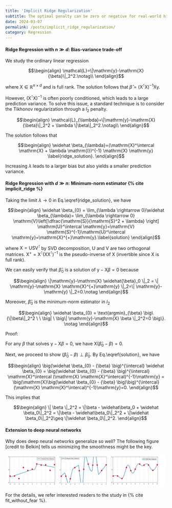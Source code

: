 ```yaml
---
title: 'Implicit Ridge Regularization'
subtitle: The optimal penalty can be zero or negative for real-world high dimensional data.
date: 2024-03-07
permalink: /posts/implicit_ridge_regularization/
category: Regression
---
```



#### Ridge Regression with $n\gg d$: Bias-variance trade-off

We study the ordinary linear regression

$$\begin{align}
  \mathcal{L}=\|\mathrm{y}-\mathrm{X} {\beta}\|_2^2.\notag\\
\end{align}$$

where $\mathrm{X}\in \mathbb{R}^{n\times d}$ and is full rank. The solution follows that $\widehat \beta=(\mathrm{X}^\intercal \mathrm{X})^{-1} \mathrm{X} \mathrm{y}$.

However, $(\mathrm{X}^\intercal \mathrm{X})^{-1}$ is often poorly conditioned, which leads to a large prediction variance. To solve this issue, a standard technique is to consider the Tikhonov regularization through a $l_2$ penalty.

$$\begin{align}
  \mathcal{L}_{\lambda}=\|\mathrm{y}-\mathrm{X} {\beta}\|_2^2 + \lambda \|\beta\|_2^2.\notag\\
\end{align}$$

The solution follows that


$$\begin{align}
  \widehat \beta_{\lambda}=(\mathrm{X}^\intercal \mathrm{X} + \lambda \mathrm{I})^{-1} \mathrm{X} \mathrm{y} \label{ridge_solution}.
\end{align}$$


Increasing $\lambda$ leads to a larger bias but also yields a smaller prediction variance.

#### Ridge Regression with $d\gg n$: Minimum-norm estimator {% cite implicit_ridge %}



Taking the limit $\lambda \rightarrow 0$ in Eq.\eqref{ridge_solution}, we have

$$\begin{align}
    \widehat \beta_{0} = \lim_{\lambda \rightarrow 0}\widehat \beta_{\lambda}= \lim_{\lambda \rightarrow 0} \mathrm{V}\left[\dfrac{\mathrm{S}}{\mathrm{S}^2 + \lambda} \right] \mathrm{U}^\intercal \mathrm{y}=\mathrm{V} \mathrm{S}^{-1}\mathrm{U}^\intercal \mathrm{y}=\mathrm{X}^{+}\mathrm{y}.\label{solution}
\end{align}$$

where $\mathrm{X}=\mathrm{U} \mathrm{S} \mathrm{V}^\intercal$ by SVD decomposition, $\mathrm{U}$ and $\mathrm{V}$ are two orthogonal matrices. $\mathrm{X}^{+}=\mathrm{X}^\intercal (\mathrm{X} \mathrm{X}^\intercal)^{-1}$ is the pseudo-inverse of $\mathrm{X}$ (invertible since $\mathrm{X}$ is full rank).


We can easily verify that $\widehat \beta_{0}$ is a solution of $\mathrm{y}-\mathrm{X} {\beta}=0$ because 

$$\begin{align}
    \|\mathrm{y}-\mathrm{X} \widehat{\beta}_0 \|_2 = \| \mathrm{y}-\mathrm{X} \mathrm{X}^{+}\mathrm{y} \|_2=\| \mathrm{y}-\mathrm{y} \|_2=0.\notag
\end{align}$$

Moreover, $\widehat \beta_{0}$ is the minimum-norm estimator in $l_2$

$$\begin{align}
    \widehat \beta_{0} = \text{argmin}_{\beta} \big\{\|\beta\|_2^2 \ \ \big| \ \big\| \mathrm{y}-\mathrm{X} \beta \|_2^2=0 \big\}. \notag
\end{align}$$

Proof:

For any $\beta$ that solves $\mathrm{y}-\mathrm{X} {\beta}=0$, we have $\mathrm{X} \big(\widehat \beta_{0} - \beta \big) = 0.$

Next, we proceed to show $(\widehat \beta_{0} - {\beta})\perp \widehat \beta_{0}$. By Eq.\eqref{solution}, we have 

$$\begin{align}
    \big(\widehat \beta_{0} - {\beta} \big)^{\intercal} \widehat \beta_{0} = \big(\widehat \beta_{0} - {\beta} \big)^{\intercal} \mathrm{X}^\intercal (\mathrm{X} \mathrm{X}^\intercal)^{-1}\mathrm{y} = \big(\mathrm{X}\big(\widehat \beta_{0} - {\beta} \big)\big)^{\intercal} (\mathrm{X} \mathrm{X}^\intercal)^{-1}\mathrm{y}=0.
\end{align}$$

This implies that 

$$\begin{align}
    \| \beta \|_2^2 = \|\beta - \widehat\beta_0 + \widehat \beta_0\|_2^2 = \|\beta - \widehat\beta_0\|_2^2 + \|\widehat \beta_0\|_2^2\geq  \|\widehat \beta_0\|_2^2.
\end{align}$$



#### Extension to deep neural networks 

Why does deep neural networks generalize so well? The following figure [credit to Belkin] tells us minimizing the smoothness might be the key. 

<p align="center">
    <img src="/images/fit_without_fear.png" width="600" />
</p>

For the details, we refer interested readers to the study in {% cite fit_without_fear %}.
